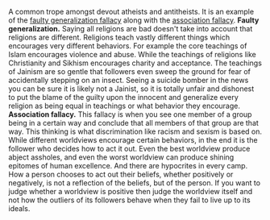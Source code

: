 A common trope amongst devout atheists and antitheists. It is an example of the [faulty generalization fallacy](https://en.m.wikipedia.org/wiki/Faulty_generalization) along with the [association fallacy](https://en.m.wikipedia.org/wiki/Association_fallacy). **Faulty generalization.** Saying all religions are bad doesn't take into account that religions are different. Religions teach vastly different things which encourages very different behaviors. For example the core teachings of Islam encourages violence and abuse. While the teachings of religions like Christianity and Sikhism encourages charity and acceptance. The teachings of Jainism are so gentle that followers even sweep the ground for fear of accidentally stepping on an insect. Seeing a suicide bomber in the news you can be sure it is likely not a Jainist, so it is totally unfair and dishonest to put the blame of the guilty upon the innocent and generalize every religion as being equal in teachings or what behavior they encourage. **Association fallacy.** This fallacy is when you see one member of a group being in a certain way and conclude that all members of that group are that way. This thinking is what discrimination like racism and sexism is based on. While different worldviews encourage certain behaviors, in the end it is the follower who decides how to act it out. Even the best worldview produce abject assholes, and even the worst worldview can produce shining epitomes of human excellence. And there are hypocrites in every camp. How a person chooses to act out their beliefs, whether positively or negatively, is not a reflection of the beliefs, but of the person. If you want to judge whether a worldview is positive then judge the worldview itself and not how the outliers of its followers behave when they fail to live up to its ideals.
